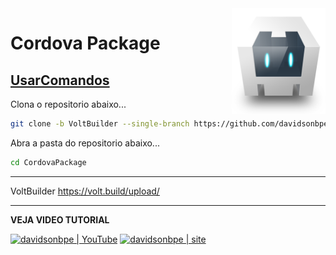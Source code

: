 <img src="https://raw.githubusercontent.com/davidsonbpe/CordovaPackage/master/cordova_bot.png" min-width="150px" max-width="150px" width="150px" align="right" alt="">

# Cordova Package

[UsarComandos](#UsarComandos)
----------

Clona o repositorio abaixo...
```bash
git clone -b VoltBuilder --single-branch https://github.com/davidsonbpe/CordovaPackage.git

```

Abra a pasta do repositorio abaixo...
```bash
cd CordovaPackage

```
----------
VoltBuilder
https://volt.build/upload/

-------

**VEJA VIDEO TUTORIAL**

[<img height="30" src="https://img.shields.io/badge/YouTube-FF0000?style=for-the-badge&logo=youtube&logoColor=white" alt="davidsonbpe | YouTube" />][youtube]
[<img height="30" src="https://img.shields.io/badge/Davidsonbpe-000000?style=for-the-badge&logo=Toggl&logoColor=white" alt="davidsonbpe | site" />][site]

[youtube]: https://www.youtube.com/channel/UCHqvw9v2Fp6o006lUskoigg/
[site]: https://davidsonbpe.blogspot.com

